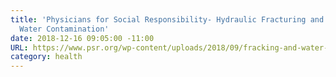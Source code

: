 ```yaml
---
title: 'Physicians for Social Responsibility- Hydraulic Fracturing and Your Health:
  Water Contamination'
date: 2018-12-16 09:05:00 -11:00
URL: https://www.psr.org/wp-content/uploads/2018/09/fracking-and-water-contamination.pdf
category: health
---
```


